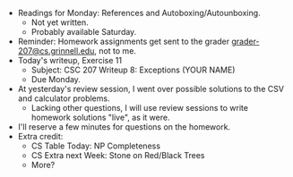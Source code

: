 * Readings for Monday: References and Autoboxing/Autounboxing.
    * Not yet written.
    * Probably available Saturday.
* Reminder: Homework assignments get sent to the grader
  <grader-207@cs.grinnell.edu>, not to me.
* Today's writeup, Exercise 11
    * Subject: CSC 207 Writeup 8: Exceptions (YOUR NAME)
    * Due Monday.
* At yesterday's review session, I went over possible solutions
  to the CSV and calculator problems.
    * Lacking other questions, I will use review sessions to write
      homework solutions "live", as it were.
* I'll reserve a few minutes for questions on the homework.
* Extra credit: 
    * CS Table Today: NP Completeness
    * CS Extra next Week: Stone on Red/Black Trees
    * More?
